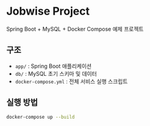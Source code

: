 # Jobwise Project

Spring Boot + MySQL + Docker Compose 예제 프로젝트

## 구조
- `app/` : Spring Boot 애플리케이션
- `db/`  : MySQL 초기 스키마 및 데이터
- `docker-compose.yml` : 전체 서비스 실행 스크립트

## 실행 방법
```bash
docker-compose up --build

